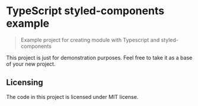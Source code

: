 # TypeScript styled-components example

> Example project for creating module with Typescript and styled-components

This project is just for demonstration purposes. Feel free to take it as a base
of your new project.

## Licensing

The code in this project is licensed under MIT license.
